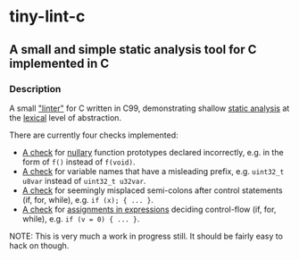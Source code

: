 # tiny-lint-c
## A small and simple static analysis tool for C implemented in C
### Description

A small ["linter"](https://en.wikipedia.org/wiki/Lint_(software)) for C written in C99, demonstrating shallow [static analysis](https://en.wikipedia.org/wiki/Static_program_analysis) at the [lexical](https://en.wikipedia.org/wiki/Lexical_analysis) level of abstraction.

There are currently four checks implemented:

- [A check](https://github.com/kokke/tiny-lint-c/blob/master/src/check_missing_void.c) for [nullary](https://en.wikipedia.org/wiki/Arity#Examples) function prototypes declared incorrectly, e.g. in the form of `f()` instead of `f(void)`.
- [A check](https://github.com/kokke/tiny-lint-c/blob/master/src/check_misleading_var_name.c) for variable names that have a misleading prefix, e.g. `uint32_t u8var` instead of `uint32_t u32var`.
- [A check](https://github.com/kokke/tiny-lint-c/blob/master/src/check_smcln_after_ctrl_stmt.c) for seemingly misplaced semi-colons after control statements (if, for, while), e.g. `if (x); { ... }`.
- [A check](https://github.com/kokke/tiny-lint-c/blob/master/src/check_assign_in_ctrl_stmt.c) for [assignments in expressions](https://en.wikipedia.org/wiki/Assignment_(computer_science)#Value_of_an_assignment) deciding control-flow (if, for, while), e.g. `if (v = 0) { ... }`.



NOTE: This is very much a work in progress still. It should be fairly easy to hack on though.

